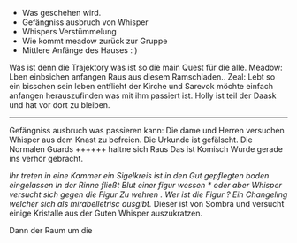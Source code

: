 * Was geschehen wird. 
* Gefängniss ausbruch von Whisper 
* Whispers Verstümmelung 
* Wie kommt meadow zurück zur Gruppe
* Mittlere Anfänge des Hauses : ) 

Was ist denn die Trajektory was ist so die main Quest für die alle.
Meadow: Lben einbsichen anfangen Raus aus diesem Ramschladen.. Zeal: Lebt so ein bisschen sein leben entflieht der Kirche und 
Sarevok möchte einfach anfangen herauszufinden was mit ihm passiert ist. Holly ist teil der Daask und hat vor dort zu bleiben.
___
Gefängniss ausbruch was passieren kann:
Die dame und Herren versuchen Whisper aus dem Knast zu befreien. Die Urkunde ist gefälscht.
Die Normalen Guards ++++++ haltne sich Raus 
Das ist Komisch Wurde gerade ins verhör gebracht.

*Ihr treten in eine Kammer ein Sigelkreis ist in den Gut gepflegten boden eingelassen In der Rinne fließt Blut einer figur wessen * oder aber Whisper versucht sich gegen die Figur Zu wehren . 
Wer ist die Figur ? Ein Changeling welcher sich als  mirabelletrisc ausgibt.*
Dieser ist von Sombra und versucht einige Kristalle aus der Guten Whisper auszukratzen.

Dann der Raum um die 